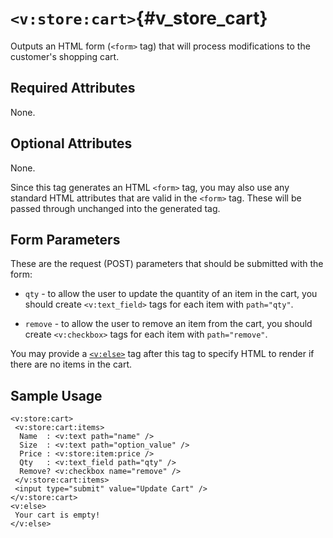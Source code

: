 # `<v:store:cart>`{#v_store_cart}

Outputs an HTML form (`<form>` tag) that will process modifications to
the customer's shopping cart.

## Required Attributes

None.

## Optional Attributes

None.

Since this tag generates an HTML `<form>` tag, you may also use any
standard HTML attributes that are valid in the `<form>` tag. These will
be passed through unchanged into the generated tag.

## Form Parameters

These are the request (POST) parameters that should be submitted with
the form:

-   `qty` - to allow the user to update the quantity of an item in the
    cart, you should create `<v:text_field>` tags for each item with
    `path="qty"`.

-   `remove` - to allow the user to remove an item from the cart, you
    should create `<v:checkbox>` tags for each item with
    `path="remove"`.

You may provide a [`<v:else>`](#v_else) tag after this tag to specify
HTML to render if there are no items in the cart.

## Sample Usage

    <v:store:cart>
     <v:store:cart:items>
      Name  : <v:text path="name" />
      Size  : <v:text path="option_value" />
      Price : <v:store:item:price />
      Qty   : <v:text_field path="qty" />
      Remove? <v:checkbox name="remove" />
     </v:store:cart:items>
     <input type="submit" value="Update Cart" />
    </v:store:cart>
    <v:else>
     Your cart is empty!
    </v:else>
